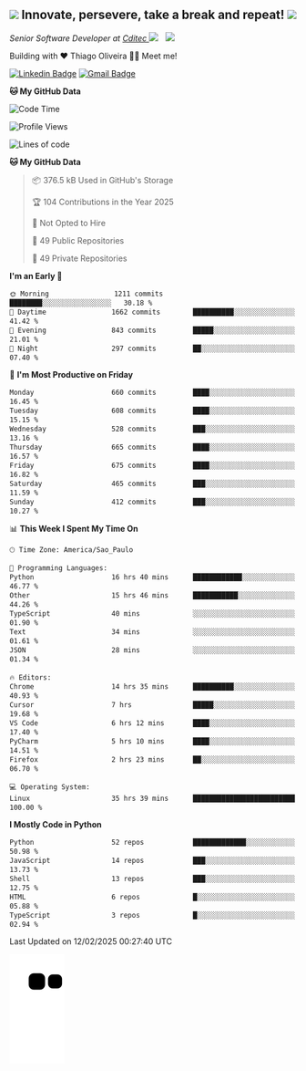 <h2><img src="https://emojis.slackmojis.com/emojis/images/1531849430/4246/blob-sunglasses.gif?1531849430" width="30"/> Innovate, persevere, take a break and repeat! <img src="https://media.giphy.com/media/12oufCB0MyZ1Go/giphy.gif" width="50"></h2>
<img align='right' src="https://media.giphy.com/media/M9gbBd9nbDrOTu1Mqx/giphy.gif" width="230">
<p><em>Senior Software Developer at <a href="https://www.cditec.com.br/">Cditec
</a><img src="https://media.giphy.com/media/WUlplcMpOCEmTGBtBW/giphy.gif" width="30"> 
</em></p>



Building with ❤️ Thiago Oliveira 👋🏽 Meet me!

[![Linkedin Badge](https://img.shields.io/badge/-Thiago-blue?style=flat-square&logo=Linkedin&logoColor=white&link=https://www.linkedin.com/in/tgmarinho/)](https://www.linkedin.com/in/thiagoceconelo/) 
[![Gmail Badge](https://img.shields.io/badge/-thiceconelo@gmail.com-c14438?style=flat-square&logo=Gmail&logoColor=white&link=mailto:thiceconelo@gmail.com)](mailto:thiceconelo@gmail.com)

</em></p>

<!-- <span style="height ">
![Anurag's GitHub stats](https://github-readme-stats.vercel.app/api?username=arthurspk&show_icons=true&theme=tokyonight)
</span> -->

**🐱 My GitHub Data** 
<!--START_SECTION:waka-->
![Code Time](http://img.shields.io/badge/Code%20Time-2%2C578%20hrs%2047%20mins-blue)

![Profile Views](http://img.shields.io/badge/Profile%20Views-7-blue)

![Lines of code](https://img.shields.io/badge/From%20Hello%20World%20I%27ve%20Written-5.6%20million%20lines%20of%20code-blue)

**🐱 My GitHub Data** 

> 📦 376.5 kB Used in GitHub's Storage 
 > 
> 🏆 104 Contributions in the Year 2025
 > 
> 🚫 Not Opted to Hire
 > 
> 📜 49 Public Repositories 
 > 
> 🔑 49 Private Repositories 
 > 
**I'm an Early 🐤** 

```text
🌞 Morning                1211 commits        ████████░░░░░░░░░░░░░░░░░   30.18 % 
🌆 Daytime                1662 commits        ██████████░░░░░░░░░░░░░░░   41.42 % 
🌃 Evening                843 commits         █████░░░░░░░░░░░░░░░░░░░░   21.01 % 
🌙 Night                  297 commits         ██░░░░░░░░░░░░░░░░░░░░░░░   07.40 % 
```
📅 **I'm Most Productive on Friday** 

```text
Monday                   660 commits         ████░░░░░░░░░░░░░░░░░░░░░   16.45 % 
Tuesday                  608 commits         ████░░░░░░░░░░░░░░░░░░░░░   15.15 % 
Wednesday                528 commits         ███░░░░░░░░░░░░░░░░░░░░░░   13.16 % 
Thursday                 665 commits         ████░░░░░░░░░░░░░░░░░░░░░   16.57 % 
Friday                   675 commits         ████░░░░░░░░░░░░░░░░░░░░░   16.82 % 
Saturday                 465 commits         ███░░░░░░░░░░░░░░░░░░░░░░   11.59 % 
Sunday                   412 commits         ███░░░░░░░░░░░░░░░░░░░░░░   10.27 % 
```


📊 **This Week I Spent My Time On** 

```text
🕑︎ Time Zone: America/Sao_Paulo

💬 Programming Languages: 
Python                   16 hrs 40 mins      ████████████░░░░░░░░░░░░░   46.77 % 
Other                    15 hrs 46 mins      ███████████░░░░░░░░░░░░░░   44.26 % 
TypeScript               40 mins             ░░░░░░░░░░░░░░░░░░░░░░░░░   01.90 % 
Text                     34 mins             ░░░░░░░░░░░░░░░░░░░░░░░░░   01.61 % 
JSON                     28 mins             ░░░░░░░░░░░░░░░░░░░░░░░░░   01.34 % 

🔥 Editors: 
Chrome                   14 hrs 35 mins      ██████████░░░░░░░░░░░░░░░   40.93 % 
Cursor                   7 hrs               █████░░░░░░░░░░░░░░░░░░░░   19.68 % 
VS Code                  6 hrs 12 mins       ████░░░░░░░░░░░░░░░░░░░░░   17.40 % 
PyCharm                  5 hrs 10 mins       ████░░░░░░░░░░░░░░░░░░░░░   14.51 % 
Firefox                  2 hrs 23 mins       ██░░░░░░░░░░░░░░░░░░░░░░░   06.70 % 

💻 Operating System: 
Linux                    35 hrs 39 mins      █████████████████████████   100.00 % 
```

**I Mostly Code in Python** 

```text
Python                   52 repos            █████████████░░░░░░░░░░░░   50.98 % 
JavaScript               14 repos            ███░░░░░░░░░░░░░░░░░░░░░░   13.73 % 
Shell                    13 repos            ███░░░░░░░░░░░░░░░░░░░░░░   12.75 % 
HTML                     6 repos             █░░░░░░░░░░░░░░░░░░░░░░░░   05.88 % 
TypeScript               3 repos             █░░░░░░░░░░░░░░░░░░░░░░░░   02.94 % 
```




 Last Updated on 12/02/2025 00:27:40 UTC
<!--END_SECTION:waka-->

![Snake animation](https://github.com/rafaballerini/rafaballerini/blob/output/github-contribution-grid-snake.svg)


<!---
ceconelo/ceconelo is a ✨ special ✨ repository because its `README.md` (this file) appears on your GitHub profile.
You can click the Preview link to take a look at your changes.
--->
